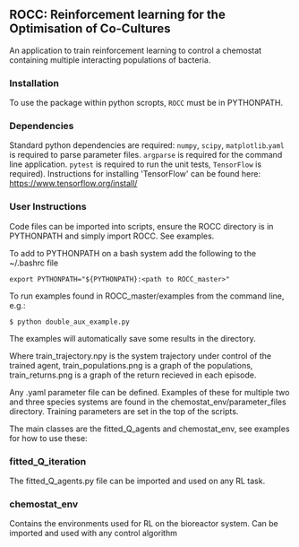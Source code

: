 ## ROCC: Reinforcement learning for the Optimisation of Co-Cultures
An application to train reinforcement learning to control a chemostat containing multiple interacting populations of bacteria.


### Installation
To use the package within python scropts, `ROCC` must be in PYTHONPATH.

### Dependencies
Standard python dependencies are required: `numpy`, `scipy`, `matplotlib`.`yaml` is required to parse parameter files. `argparse` is required for the command line application. `pytest` is required to run the unit tests, `TensorFlow` is required). Instructions for installing 'TensorFlow' can be found here:
 https://www.tensorflow.org/install/

### User Instructions
Code files can be imported into scripts, ensure the ROCC directory is in PYTHONPATH and simply import ROCC. See examples.

To add to PYTHONPATH on a bash system add the following to the ~/.bashrc file

```console
export PYTHONPATH="${PYTHONPATH}:<path to ROCC_master>"
```

To run examples found in ROCC_master/examples from the command line, e.g.:

```console
$ python double_aux_example.py 
```


The examples will automatically save some results in the directory.


Where train_trajectory.npy is the system trajectory under control of the trained agent, train_populations.png is a graph of the populations, train_returns.png is a graph of the return recieved in each episode.

Any .yaml parameter file can be defined. Examples of these for multiple two and three species systems are found in the chemostat_env/parameter_files directory. Training parameters are set in the top of the scripts.

The main classes are the fitted_Q_agents and chemostat_env, see examples for how to use these:

### fitted_Q_iteration
The fitted_Q_agents.py file can be imported and used on any RL task.


### chemostat_env
Contains the environments used for RL on the bioreactor system. Can be imported and used with any control algorithm
